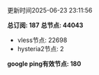 更新时间2025-06-23 23:11:56

**总订阅: 187**
**总节点: 44043**
- vless节点: 22698
- hysteria2节点: 2

**google ping有效节点: 180**
